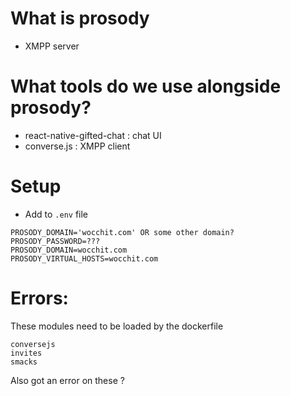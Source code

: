 # What is prosody

- XMPP server

# What tools do we use alongside prosody?

- react-native-gifted-chat : chat UI
- converse.js : XMPP client

# Setup

- Add to `.env` file
```
PROSODY_DOMAIN='wocchit.com' OR some other domain?
PROSODY_PASSWORD=???
PROSODY_DOMAIN=wocchit.com
PROSODY_VIRTUAL_HOSTS=wocchit.com
```

# Errors:

These modules need to be loaded by the dockerfile
```
conversejs
invites
smacks
```
Also got an error on these ?
